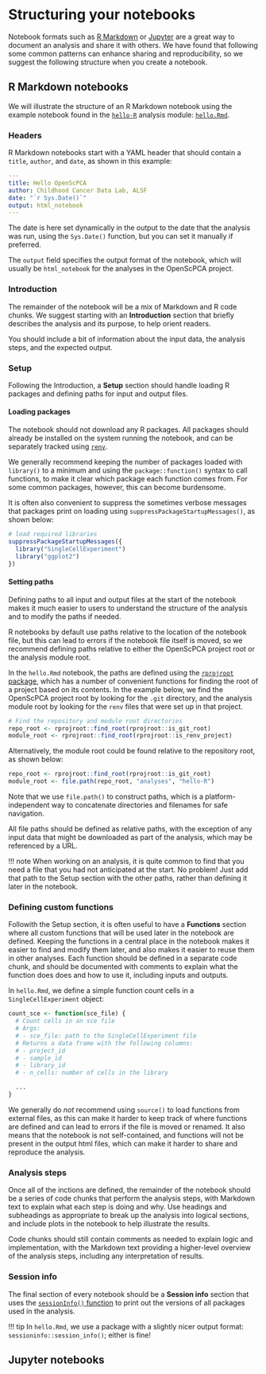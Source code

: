 # Structuring your notebooks

Notebook formats such as [R Markdown](https://rmarkdown.rstudio.com/index.html) or [Jupyter](https://jupyter-notebook.readthedocs.io/en/latest/) are a great way to document an analysis and share it with others.
We have found that following some common patterns can enhance sharing and reproducibility, so we suggest the following structure when you create a notebook.


## R Markdown notebooks

We will illustrate the structure of an R Markdown notebook using the example notebook found in the [`hello-R`](https://github.com/AlexsLemonade/OpenScPCA-analysis/tree/main/analyses/hello-R) analysis module: [`hello.Rmd`](https://github.com/AlexsLemonade/OpenScPCA-analysis/tree/main/analyses/hello-R/hello.Rmd).


### Headers

R Markdown notebooks start with a YAML header that should contain a `title`, `author`, and `date`, as shown in this example:

```yaml
---
title: Hello OpenScPCA
author: Childhood Cancer Data Lab, ALSF
date: "`r Sys.Date()`"
output: html_notebook
---
```

The date is here set dynamically in the output to the date that the analysis was run, using the `Sys.Date()` function, but you can set it manually if preferred.

The `output` field specifies the output format of the notebook, which will usually be `html_notebook` for the analyses in the OpenScPCA project.


### Introduction

The remainder of the notebook will be a mix of Markdown and R code chunks.
We suggest starting with an **Introduction** section that briefly describes the analysis and its purpose, to help orient readers.

You should include a bit of information about the input data, the analysis steps, and the expected output.


### Setup

Following the Introduction, a **Setup** section should handle loading R packages and defining paths for input and output files.


#### Loading packages

The notebook should not download any R packages.
All packages should already be installed on the system running the notebook, and can be separately tracked using [`renv`](../determining-requirements/determining-software-requirements.md#using-renv).

We generally recommend keeping the number of packages loaded with `library()` to a minimum and using the `package::function()` syntax to call functions, to make it clear which package each function comes from.
For some common packages, however, this can become burdensome.

It is often also convenient to suppress the sometimes verbose messages that packages print on loading using `suppressPackageStartupMessages()`, as shown below:

```r
# load required libraries
suppressPackageStartupMessages({
  library("SingleCellExperiment")
  library("ggplot2")
})
```


#### Setting paths

Defining paths to all input and output files at the start of the notebook makes it much easier to users to understand the structure of the analysis and to modify the paths if needed.

R notebooks by default use paths relative to the location of the notebook file, but this can lead to errors if the notebook file itself is moved, so we recommend defining paths relative to either the OpenScPCA project root or the analysis module root.

In the `hello.Rmd` notebook, the paths are defined using the [`rprojroot` package](https://rprojroot.r-lib.org), which has a number of convenient functions for finding the root of a project based on its contents.
In the example below, we find the OpenScPCA project root by looking for the `.git` directory, and the analysis module root by looking for the `renv` files that were set up in that project.

```r
# Find the repository and module root directories
repo_root <- rprojroot::find_root(rprojroot::is_git_root)
module_root <- rprojroot::find_root(rprojroot::is_renv_project)
```

Alternatively, the module root could be found relative to the repository root, as shown below:

```r
repo_root <- rprojroot::find_root(rprojroot::is_git_root)
module_root <- file.path(repo_root, "analyses", "hello-R")
```

Note that we use `file.path()` to construct paths, which is a platform-independent way to concatenate directories and filenames for safe navigation.

All file paths should be defined as relative paths, with the exception of any input data that might be downloaded as part of the analysis, which may be referenced by a URL.

!!! note
    When working on an analysis, it is quite common to find that you need a file that you had not anticipated at the start.
    No problem!
    Just add that path to the Setup section with the other paths, rather than defining it later in the notebook.


### Defining custom functions

Followith the Setup section, it is often useful to have a **Functions** section where all custom functions that will be used later in the notebook are defined.
Keeping the functions in a central place in the notebook makes it easier to find and modify them later, and also makes it easier to reuse them in other analyses.
Each function should be defined in a separate code chunk, and should be documented with comments to explain what the function does does and how to use it, including inputs and outputs.

In `hello.Rmd`, we define a simple function count cells in a `SingleCellExperiment` object:

```r
count_sce <- function(sce_file) {
  # Count cells in an sce file
  # Args:
  # - sce_file: path to the SingleCellExperiment file
  # Returns a data frame with the following columns:
  # - project_id
  # - sample_id
  # - library_id
  # - n_cells: number of cells in the library

  ...
}
```

We generally do _not_ recommend using `source()` to load functions from external files, as this can make it harder to keep track of where functions are defined and can lead to errors if the file is moved or renamed.
It also means that the notebook is not self-contained, and functions will not be present in the output html files, which can make it harder to share and reproduce the analysis.


### Analysis steps

Once all of the inctions are defined, the remainder of the notebook should be a series of code chunks that perform the analysis steps, with Markdown text to explain what each step is doing and why.
Use headings and subheadings as appropriate to break up the analysis into logical sections, and include plots in the notebook to help illustrate the results.

Code chunks should still contain comments as needed to explain logic and implementation, with the Markdown text providing a higher-level overview of the analysis steps, including any interpretation of results.


### Session info

The final section of every notebook should be a **Session info** section that uses the [`sessionInfo()` function](../determining-requirements/determining-software-requirements.md#using-sessioninfo) to print out the versions of all packages used in the analysis.

!!! tip
    In `hello.Rmd`, we use a package with a slightly nicer output format: `sessioninfo::session_info()`; either is fine!


## Jupyter notebooks
